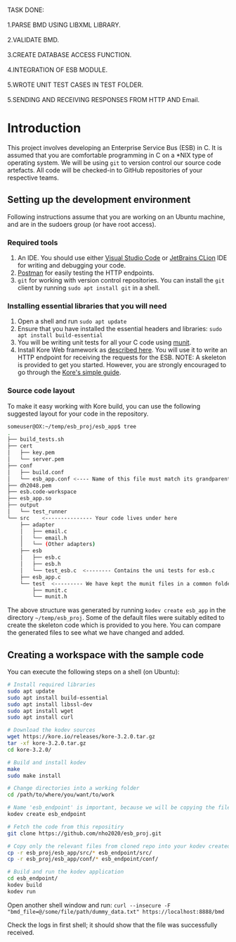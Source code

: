  <br>TASK DONE: <br/>
<br>1.PARSE BMD USING LIBXML LIBRARY. <br/>
<br>2.VALIDATE BMD. <br/>
<br>3.CREATE DATABASE ACCESS FUNCTION. <br/>
<br>4.INTEGRATION OF ESB MODULE. <br/>
<br>5.WROTE UNIT TEST CASES IN TEST FOLDER. <br/>
<br>5.SENDING AND RECEIVING RESPONSES FROM HTTP AND Email. <br/>


# Introduction

This project involves developing an Enterprise Service Bus (ESB) in C. It is assumed that you are comfortable programming in C on a *NIX type of operating system. We will be using `git` to version control our source code artefacts. All code will be checked-in to GitHub repositories of your respective teams.

## Setting up the development environment

Following instructions assume that you are working on an Ubuntu machine, and are in the sudoers group (or have root access).

### Required tools

1. An IDE. You should use either [Visual Studio Code](https://code.visualstudio.com/) or [JetBrains CLion](https://www.jetbrains.com/clion/) IDE for writing and debugging your code.
1. [Postman](https://www.postman.com/downloads/) for easily testing the HTTP endpoints.
1. `git` for working with version control repositories. You can install the `git` client by running `sudo apt install git` in a shell.

### Installing essential libraries that you will need

1. Open a shell and run `sudo apt update`
1. Ensure that you have installed the essential headers and libraries: `sudo apt install build-essential`
1. You will be writing unit tests for all your C code using [munit](https://nemequ.github.io/munit/#getting-started).
1. Install Kore Web framework as [described here](https://docs.kore.io/3.3.1/install.html). You will use it to write an HTTP endpoint for receiving the requests for the ESB.
NOTE: A skeleton is provided to get you started. However, you are strongly encouraged to go through the [Kore's simple guide](https://docs.kore.io/3.3.1/).

### Source code layout

To make it easy working with Kore build, you can use the following suggested layout for your code in the repository.

```bash
someuser@OX:~/temp/esb_proj/esb_app$ tree
.
├── build_tests.sh
├── cert
│   ├── key.pem
│   └── server.pem
├── conf
│   ├── build.conf
│   └── esb_app.conf <---- Name of this file must match its grandparent folder name
├── dh2048.pem
├── esb.code-workspace
├── esb_app.so
├── output
│   └── test_runner
└── src    <--------------- Your code lives under here
    ├── adapter
    │   ├── email.c
    │   └── email.h
    │   └── (Other adapters)
    ├── esb
    │   ├── esb.c
    │   ├── esb.h
    │   └── test_esb.c  <-------- Contains the uni tests for esb.c
    ├── esb_app.c
    └── test  <--------- We have kept the munit files in a common folder.
        ├── munit.c
        └── munit.h
```

The above structure was generated by running `kodev create esb_app` in the directory `~/temp/esb_proj`. Some of the default files were suitably edited to create the skeleton code which is provided to you here. You can compare the generated files to see what we have changed and added.

## Creating a workspace with the sample code

You can execute the following steps on a shell (on Ubuntu):
```bash
# Install required libraries
sudo apt update
sudo apt install build-essential
sudo apt install libssl-dev
sudo apt install wget
sudo apt install curl

# Download the kodev sources
wget https://kore.io/releases/kore-3.2.0.tar.gz
tar -xf kore-3.2.0.tar.gz
cd kore-3.2.0/

# Build and install kodev
make
sudo make install

# Change directories into a working folder
cd /path/to/where/you/want/to/work

# Name 'esb_endpoint' is important, because we will be copying the files from this repo
kodev create esb_endpoint

# Fetch the code from this repositiry
git clone https://github.com/nho2020/esb_proj.git

# Copy only the relevant files from cloned repo into your kodev created one
cp -r esb_proj/esb_app/src/* esb_endpoint/src/
cp -r esb_proj/esb_app/conf/* esb_endpoint/conf/

# Build and run the kodev application
cd esb_endpoint/
kodev build
kodev run
```

Open another shell window and run:
`curl --insecure -F "bmd_file=@/some/file/path/dummy_data.txt" https://localhost:8888/bmd`

Check the logs in first shell; it should show that the file was successfully received.

